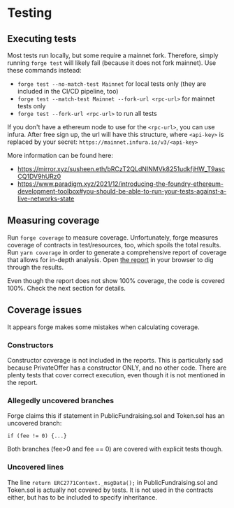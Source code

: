 # Testing

## Executing tests

Most tests run locally, but some require a mainnet fork. Therefore, simply running `forge test` will likely fail (because it does not fork mainnet). Use these commands instead:

- `forge test --no-match-test Mainnet` for local tests only (they are included in the CI/CD pipeline, too)
- `forge test --match-test Mainnet --fork-url <rpc-url>` for mainnet tests only
- `forge test --fork-url <rpc-url>` to run all tests

If you don't have a ethereum node to use for the `<rpc-url>`, you can use infura. After free sign up, the url will have this structure, where `<api-key>` is replaced by your secret:
`https://mainnet.infura.io/v3/<api-key>`

More information can be found here:

- https://mirror.xyz/susheen.eth/bRCzT2QLdNINMVk8251udkfjHW_T9ascCQ1DV9hURz0
- https://www.paradigm.xyz/2021/12/introducing-the-foundry-ethereum-development-toolbox#you-should-be-able-to-run-your-tests-against-a-live-networks-state

## Measuring coverage

Run `forge coverage` to measure coverage. Unfortunately, forge measures coverage of contracts in test/resources, too, which spoils the total results.
Run `yarn coverage` in order to generate a comprehensive report of coverage that allows for in-depth analysis. Open [the report](../coverage/index.html) in your browser to dig through the results.

Even though the report does not show 100% coverage, the code is covered 100%. Check the next section for details.

## Coverage issues

It appears forge makes some mistakes when calculating coverage.

### Constructors

Constructor coverage is not included in the reports. This is particularly sad because PrivateOffer has a constructor ONLY, and no other code. There are plenty tests that cover correct execution, even though it is not mentioned in the report.

### Allegedly uncovered branches

Forge claims this if statement in PublicFundraising.sol and Token.sol has an uncovered branch:

```solidity
if (fee != 0) {...}
```

Both branches (fee>0 and fee == 0) are covered with explicit tests though.

### Uncovered lines

The line `return ERC2771Context._msgData();` in PublicFundraising.sol and Token.sol is actually not covered by tests. It is not used in the contracts either, but has to be included to specify inheritance.
